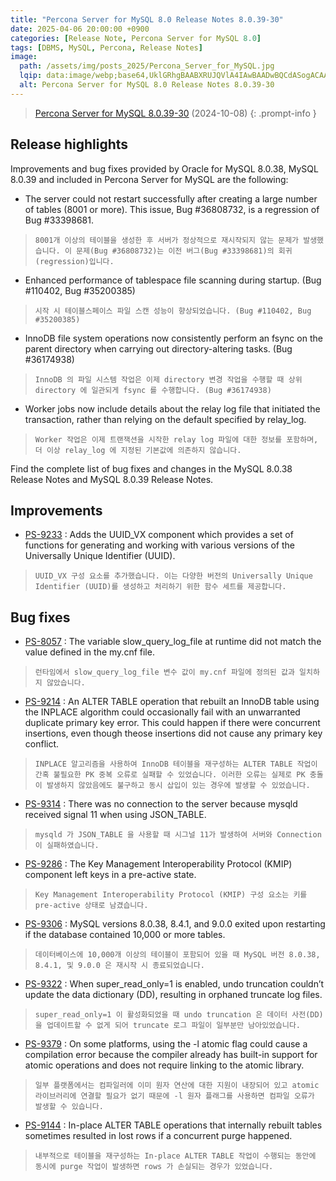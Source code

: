 ```yaml
---
title: "Percona Server for MySQL 8.0 Release Notes 8.0.39-30"
date: 2025-04-06 20:00:00 +0900
categories: [Release Note, Percona Server for MySQL 8.0]
tags: [DBMS, MySQL, Percona, Release Notes]
image:
  path: /assets/img/posts_2025/Percona_Server_for_MySQL.jpg
  lqip: data:image/webp;base64,UklGRhgBAABXRUJQVlA4IAwBAADwBQCdASogACAAPm0qkUYkIiGhMBgMAIANiUAWI3JzUBM1EetKtOpv62bapqVOiP9xek71uFiocAD++g+Bbg7nDaAbZO/dwsyF8NgAs+2QcaWV9mx11MqNK6eF8kwAfxdffojwIH+LfFvi28emn3JH+nye9f1M39h+Oe+qSCH1rWZsL3QgMQVXpLiw+EIQSy8ENzwkdqoWthmM5rSrXeMgSnbgi797H0Dw96NCPHQT4POhbVOrWr05dcFYG
  alt: Percona Server for MySQL 8.0 Release Notes 8.0.39-30
---
```


> <a href="https://docs.percona.com/percona-server/8.0/release-notes/8.0.39-30.html" target="_blank">Percona Server for MySQL 8.0.39-30</a> (2024-10-08)
{: .prompt-info }

## Release highlights
Improvements and bug fixes provided by Oracle for MySQL 8.0.38, MySQL 8.0.39 and included in Percona Server for MySQL are the following:

- The server could not restart successfully after creating a large number of tables (8001 or more). This issue, Bug #36808732, is a regression of Bug #33398681.
> `8001개 이상의 테이블을 생성한 후 서버가 정상적으로 재시작되지 않는 문제가 발생했습니다. 이 문제(Bug #36808732)는 이전 버그(Bug #33398681)의 회귀(regression)입니다.`

- Enhanced performance of tablespace file scanning during startup. (Bug #110402, Bug #35200385)
> `시작 시 테이블스페이스 파일 스캔 성능이 향상되었습니다. (Bug #110402, Bug #35200385)`

- InnoDB file system operations now consistently perform an fsync on the parent directory when carrying out directory-altering tasks. (Bug #36174938)
> `InnoDB 의 파일 시스템 작업은 이제 directory 변경 작업을 수행할 때 상위 directory 에 일관되게 fsync 를 수행합니다. (Bug #36174938)`

- Worker jobs now include details about the relay log file that initiated the transaction, rather than relying on the default specified by relay_log.
> `Worker 작업은 이제 트랜잭션을 시작한 relay log 파일에 대한 정보를 포함하며, 더 이상 relay_log 에 지정된 기본값에 의존하지 않습니다.`

Find the complete list of bug fixes and changes in the MySQL 8.0.38 Release Notes and MySQL 8.0.39 Release Notes.

## Improvements

- <a href="https://perconadev.atlassian.net/browse/PS-9233" target="_blank">PS-9233</a> : Adds the UUID_VX component which provides a set of functions for generating and working with various versions of the Universally Unique Identifier (UUID).
> `UUID_VX 구성 요소를 추가했습니다. 이는 다양한 버전의 Universally Unique Identifier (UUID)를 생성하고 처리하기 위한 함수 세트를 제공합니다.`

## Bug fixes

- <a href="https://perconadev.atlassian.net/browse/PS-8057" target="_blank">PS-8057</a> : The variable slow_query_log_file at runtime did not match the value defined in the my.cnf file.
> `런타임에서 slow_query_log_file 변수 값이 my.cnf 파일에 정의된 값과 일치하지 않았습니다.`


- <a href="https://perconadev.atlassian.net/browse/PS-9214" target="_blank">PS-9214</a> : An ALTER TABLE operation that rebuilt an InnoDB table using the INPLACE algorithm could occasionally fail with an unwarranted duplicate primary key error. This could happen if there were concurrent insertions, even though theose insertions did not cause any primary key conflict.
> `INPLACE 알고리즘을 사용하여 InnoDB 테이블을 재구성하는 ALTER TABLE 작업이 간혹 불필요한 PK 중복 오류로 실패할 수 있었습니다. 이러한 오류는 실제로 PK 충돌이 발생하지 않았음에도 불구하고 동시 삽입이 있는 경우에 발생할 수 있었습니다.`


- <a href="https://perconadev.atlassian.net/browse/PS-9314" target="_blank">PS-9314</a> : There was no connection to the server because mysqld received signal 11 when using JSON_TABLE.
> `mysqld 가 JSON_TABLE 을 사용할 때 시그널 11가 발생하여 서버와 Connection 이 실패하였습니다.`


- <a href="https://perconadev.atlassian.net/browse/PS-9286" target="_blank">PS-9286</a> : The Key Management Interoperability Protocol (KMIP) component left keys in a pre-active state.
> `Key Management Interoperability Protocol (KMIP) 구성 요소는 키를 pre-active 상태로 남겼습니다.`


- <a href="https://perconadev.atlassian.net/browse/PS-9306" target="_blank">PS-9306</a> : MySQL versions 8.0.38, 8.4.1, and 9.0.0 exited upon restarting if the database contained 10,000 or more tables.
> `데이터베이스에 10,000개 이상의 테이블이 포함되어 있을 때 MySQL 버전 8.0.38, 8.4.1, 및 9.0.0 은 재시작 시 종료되었습니다.`


- <a href="https://perconadev.atlassian.net/browse/PS-9322" target="_blank">PS-9322</a> : When super_read_only=1 is enabled, undo truncation couldn’t update the data dictionary (DD), resulting in orphaned truncate log files.
> `super_read_only=1 이 활성화되었을 때 undo truncation 은 데이터 사전(DD)을 업데이트할 수 없게 되어 truncate 로그 파일이 일부분만 남아있었습니다.`


- <a href="https://perconadev.atlassian.net/browse/PS-9379" target="_blank">PS-9379</a> : On some platforms, using the -l atomic flag could cause a compilation error because the compiler already has built-in support for atomic operations and does not require linking to the atomic library.
> `일부 플랫폼에서는 컴파일러에 이미 원자 연산에 대한 지원이 내장되어 있고 atomic 라이브러리에 연결할 필요가 없기 때문에 -l 원자 플래그를 사용하면 컴파일 오류가 발생할 수 있습니다.`


- <a href="https://perconadev.atlassian.net/browse/PS-9144" target="_blank">PS-9144</a> : In-place ALTER TABLE operations that internally rebuilt tables sometimes resulted in lost rows if a concurrent purge happened.
> `내부적으로 테이블을 재구성하는 In-place ALTER TABLE 작업이 수행되는 동안에 동시에 purge 작업이 발생하면 rows 가 손실되는 경우가 있었습니다.`